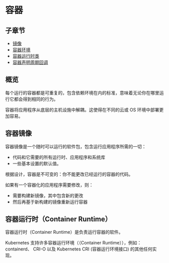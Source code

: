 # 容器

## 子章节

- [镜像](image.md)
- [容器环境](container-env.md)
- [容器运行时类](runtime-class.md)
- [容器声明周期回调](container-lifecycle-hooks.md)

## 概览

每个运行的容器都是可重复的，包含依赖环境在内的标准，意味着无论你在哪里运行它都会得到相同的行为。

容器将应用程序从底层的主机设施中解耦。这使得在不同的云或 OS 环境中部署更加容易。

## 容器镜像

容器镜像是一个随时可以运行的软件包，包含运行应用程序所需的一切：

- 代码和它需要的所有运行时、应用程序和系统库
- 一些基本设置的默认值。

根据设计，容器是不可变的：你不能更改已经运行的容器的代码。

如果有一个容器化的应用程序需要修改，则：

- 需要构建新镜像，其中包含新的更改
- 然后再基于新构建的镜像重新运行容器

## 容器运行时（Container Runtime）

容器运行时（Container Runtime）是负责运行容器的软件。

Kubernetes 支持许多容器运行环境（（Container Runtime）），例如：containerd、 CRI-O 以及 Kubernetes CRI (容器运行环境接口) 的其他任何实现。

